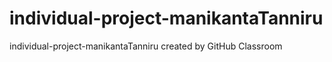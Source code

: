 # individual-project-manikantaTanniru
individual-project-manikantaTanniru created by GitHub Classroom
